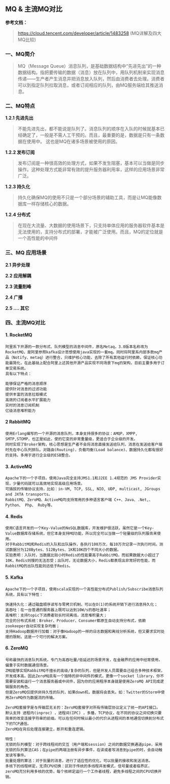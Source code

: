 
## MQ & 主流MQ对比

<b>参考文档：</b>
> https://cloud.tencent.com/developer/article/1483258 (MQ详解及四大MQ比较)

### 一、MQ简介

> MQ（Message Queue）消息队列，是基础数据结构中“先进先出”的一种数据结构。指把要传输的数据（消息）放在队列中，用队列机制来实现消息传递——生产者产生消息并把消息放入队列，然后由消费者去处理。消费者可以到指定队列拉取消息，或者订阅相应的队列，由MQ服务端给其推送消息。

### 二、MQ特点

<b>1.2.1 先进先出</b>
> 不能先进先出，都不能说是队列了。消息队列的顺序在入队的时候就基本已经确定了，一般是不需人工干预的。而且，最重要的是，数据是只有一条数据在使用中。 这也是MQ在诸多场景被使用的原因。

<b>1.2.2 发布订阅</b>
> 发布订阅是一种很高效的处理方式，如果不发生阻塞，基本可以当做是同步操作。这种处理方式能非常有效的提升服务器利用率，这样的应用场景非常广泛。

<b>1.2.3 持久化</b>
> 持久化确保MQ的使用不只是一个部分场景的辅助工具，而是让MQ能像数据库一样存储核心的数据。

<b>1.2.4 分布式</b>
> 在现在大流量、大数据的使用场景下，只支持单体应用的服务器软件基本是无法使用的，支持分布式的部署，才能被广泛使用。而且，MQ的定位就是一个高性能的中间件

### 三、MQ 应用场景

<b> 2.1 异步处理 </b>

<b>  2.2 应用解耦 </b>

<b>  2.3 流量削峰 </b>

<b>  2.4 广播 </b>

<b>  2.5 .... 其它 </b>


### 四、主流MQ对比

#### 1. RocketMQ
```
阿里系下开源的一款分布式、队列模型的消息中间件，原名Metaq，3.0版本名称改为RocketMQ，是阿里参照kafka设计思想使用java实现的一套mq。同时将阿里系内部多款mq产品（Notify、metaq）进行整合，只维护核心功能，去除了所有其他运行时依赖，保证核心功能最简化，在此基础上配合阿里上述其他开源产品实现不同场景下mq的架构，目前主要多用于订单交易系统。
具有以下特点：

能够保证严格的消息顺序
提供针对消息的过滤功能
提供丰富的消息拉取模式
高效的订阅者水平扩展能力
实时的消息订阅机制
亿级消息堆积能力
```

#### 2 RabbitMQ
```
使用Erlang编写的一个开源的消息队列，本身支持很多的协议：AMQP，XMPP, SMTP,STOMP，也正是如此，使的它变的非常重量级，更适合于企业级的开发。
同时实现了Broker架构，核心思想是生产者不会将消息直接发送给队列，消息在发送给客户端时先在中心队列排队。对路由(Routing)，负载均衡(Load balance)、数据持久化都有很好的支持。多用于进行企业级的ESB整合。
```

#### 3. ActiveMQ
```
Apache下的一个子项目。使用Java完全支持JMS1.1和J2EE 1.4规范的 JMS Provider实现，少量代码就可以高效地实现高级应用场景。
可插拔的传输协议支持，比如：in-VM, TCP, SSL, NIO, UDP, multicast, JGroups and JXTA transports。
RabbitMQ、ZeroMQ、ActiveMQ均支持常用的多种语言客户端 C++、Java、.Net,、Python、 Php、 Ruby等。
```

#### 4. Redis
```
使用C语言开发的一个Key-Value的NoSQL数据库，开发维护很活跃，虽然它是一个Key-Value数据库存储系统，但它本身支持MQ功能，所以完全可以当做一个轻量级的队列服务来使用。
对于RabbitMQ和Redis的入队和出队操作，各执行100万次，每10万次记录一次执行时间。测试数据分为128Bytes、512Bytes、1K和10K四个不同大小的数据。
实验表明：入队时，当数据比较小时Redis的性能要高于RabbitMQ，而如果数据大小超过了10K，Redis则慢的无法忍受；出队时，无论数据大小，Redis都表现出非常好的性能，而RabbitMQ的出队性能则远低于Redis。
```

#### 5. Kafka
```
Apache下的一个子项目，使用scala实现的一个高性能分布式Publish/Subscribe消息队列系统，具有以下特性：

快速持久化：通过磁盘顺序读写与零拷贝机制，可以在O(1)的系统开销下进行消息持久化；
高吞吐：在一台普通的服务器上既可以达到10W/s的吞吐速率；
高堆积：支持topic下消费者较长时间离线，消息堆积量大；
完全的分布式系统：Broker、Producer、Consumer都原生自动支持分布式，依赖zookeeper自动实现复杂均衡；
支持Hadoop数据并行加载：对于像Hadoop的一样的日志数据和离线分析系统，但又要求实时处理的限制，这是一个可行的解决方案。
```

#### 6. ZeroMQ
```
号称最快的消息队列系统，专门为高吞吐量/低延迟的场景开发，在金融界的应用中经常使用，偏重于实时数据通信场景。
ZMQ能够实现RabbitMQ不擅长的高级/复杂的队列，但是开发人员需要自己组合多种技术框架，开发成本高。因此ZeroMQ具有一个独特的非中间件的模式，更像一个socket library，你不需要安装和运行一个消息服务器或中间件，因为你的应用程序本身就是使用ZeroMQ API完成逻辑服务的角色。
但是ZeroMQ仅提供非持久性的队列，如果down机，数据将会丢失。如：Twitter的Storm中使用ZeroMQ作为数据流的传输。

ZeroMQ套接字是与传输层无关的：ZeroMQ套接字对所有传输层协议定义了统一的API接口。
默认支持 进程内(inproc) ，进程间(IPC) ，多播，TCP协议，在不同的协议之间切换只要简单的改变连接字符串的前缀。可以在任何时候以最小的代价从进程间的本地通信切换到分布式下的TCP通信。
ZeroMQ在背后处理连接建立，断开和重连逻辑。

特性：
无锁的队列模型：对于跨线程间的交互（用户端和session）之间的数据交换通道pipe，采用无锁的队列算法CAS；在pipe的两端注册有异步事件，在读或者写消息到pipe的时，会自动触发读写事件。
批量处理的算法：对于批量的消息，进行了适应性的优化，可以批量的接收和发送消息。
多核下的线程绑定，无须CPU切换：区别于传统的多线程并发模式，信号量或者临界区，zeroMQ充分利用多核的优势，每个核绑定运行一个工作者线程，避免多线程之间的CPU切换开销。
```


 



